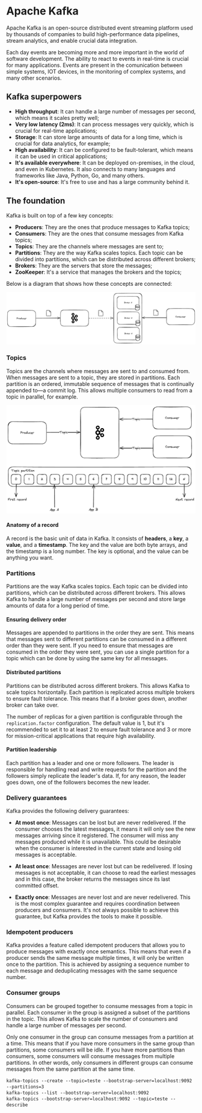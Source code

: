 # Apache Kafka 

Apache Kafka is an open-source distributed event streaming platform used by thousands of companies to build high-performance data pipelines, stream analytics, and enable crucial data integration.

Each day events are becoming more and more important in the world of software development. The ability to react to events in real-time is crucial for many applications. Events are present in the comunication between simple systems, IOT devices, in the monitoring of complex systems, and many other scenarios.

## Kafka superpowers

- **High throughput**: It can handle a large number of messages per second, which means it scales pretty well;
- **Very low latency (2ms)**: It can process messages very quickly, which is crucial for real-time applications;
- **Storage**: It can store large amounts of data for a long time, which is crucial for data analytics, for example;
- **High availability**: It can be configured to be fault-tolerant, which means it can be used in critical applications;
- **It's available everywhere**: It can be deployed on-premises, in the cloud, and even in Kubernetes. It also connects to many languages and frameworks like Java, Python, Go, and many others.
- **It's open-source**: It's free to use and has a large community behind it.

## The foundation

Kafka is built on top of a few key concepts:

- **Producers**: They are the ones that produce messages to Kafka topics;
- **Consumers**: They are the ones that consume messages from Kafka topics;
- **Topics**: They are the channels where messages are sent to;
- **Partitions**: They are the way Kafka scales topics. Each topic can be divided into partitions, which can be distributed across different brokers;
- **Brokers**: They are the servers that store the messages;
- **ZooKeeper**: It's a service that manages the brokers and the topics;

Below is a diagram that shows how these concepts are connected:

![Kafka architecture](./docs/images/kafka-architecture.png)

### Topics

Topics are the channels where messages are sent to and consumed from. When messages are sent to a topic, they are stored in partitions. Each partition is an ordered, immutable sequence of messages that is continually appended to—a commit log. This allows multiple consumers to read from a topic in parallel, for example.

![topics](./docs/images/topics.png)

#### Anatomy of a record

A record is the basic unit of data in Kafka. It consists of **headers**, a **key**, a **value**, and a **timestamp**. The key and the value are both byte arrays, and the timestamp is a long number. The key is optional, and the value can be anything you want.

### Partitions

Partitions are the way Kafka scales topics. Each topic can be divided into partitions, which can be distributed across different brokers. This allows Kafka to handle a large number of messages per second and store large amounts of data for a long period of time.

#### Ensuring delivery order

Messages are appended to partitions in the order they are sent. This means that messages sent to different partitions can be consumed in a different order than they were sent. If you need to ensure that messages are consumed in the order they were sent, you can use a single partition for a topic which can be done by using the same key for all messages.

#### Distributed partitions

Partitions can be distributed across different brokers. This allows Kafka to scale topics horizontally. Each partition is replicated across multiple brokers to ensure fault tolerance. This means that if a broker goes down, another broker can take over.
 
The number of replicas for a given partition is configurable through the `replication.factor` configuration. The default value is 1, but it's recommended to set it to at least 2 to ensure fault tolerance and 3 or more for mission-critical applications that require high availability.

#### Partition leadership

Each partition has a leader and one or more followers. The leader is responsible for handling read and write requests for the partition and the followers simply replicate the leader's data. If, for any reason, the leader goes down, one of the followers becomes the new leader.

### Delivery guarantees

Kafka provides the following delivery guarantees:

- **At most once**: Messages can be lost but are never redelivered. If the consumer chooses the latest messages, it means it will only see the new messages arriving since it registered. The consumer will miss any messages produced while it is unavailable. This could be desirable when the consumer is interested in the current state and losing old messages is acceptable.

- **At least once**: Messages are never lost but can be redelivered. If losing messages is not acceptable, it can choose to read the earliest messages and in this case, the broker returns the messages since its last committed offset.

- **Exactly once**: Messages are never lost and are never redelivered. This is the most complex guarantee and requires coordination between producers and consumers. It's not always possible to achieve this guarantee, but Kafka provides the tools to make it possible.

### Idempotent producers

Kafka provides a feature called idempotent producers that allows you to produce messages with exactly once semantics. This means that even if a producer sends the same message multiple times, it will only be written once to the partition. This is achieved by assigning a sequence number to each message and deduplicating messages with the same sequence number.

### Consumer groups

Consumers can be grouped together to consume messages from a topic in parallel. Each consumer in the group is assigned a subset of the partitions in the topic. This allows Kafka to scale the number of consumers and handle a large number of messages per second.

Only one consumer in the group can consume messages from a partition at a time. This means that if you have more consumers in the same group than partitions, some consumers will be idle. If you have more partitions than consumers, some consumers will consume messages from multiple partitions. In other words, only consumers in different groups can consume messages from the same partition at the same time.

```
kafka-topics --create --topic=teste --bootstrap-server=localhost:9092 --partitions=3
kafka-topics --list --bootstrap-server=localhost:9092
kafka-topics --bootstrap-server=localhost:9092 --topic=teste --describe
```
